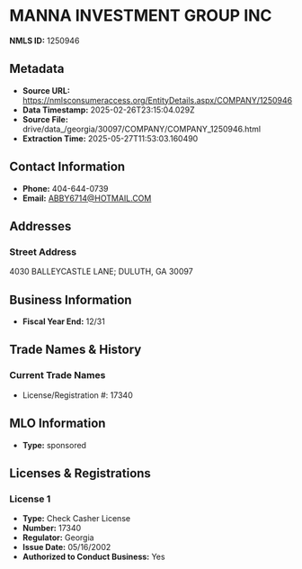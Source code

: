 # MANNA INVESTMENT GROUP INC

**NMLS ID:** 1250946

## Metadata
- **Source URL:** https://nmlsconsumeraccess.org/EntityDetails.aspx/COMPANY/1250946
- **Data Timestamp:** 2025-02-26T23:15:04.029Z
- **Source File:** drive/data_/georgia/30097/COMPANY/COMPANY_1250946.html
- **Extraction Time:** 2025-05-27T11:53:03.160490

## Contact Information
- **Phone:** 404-644-0739
- **Email:** ABBY6714@HOTMAIL.COM

## Addresses
### Street Address
4030 BALLEYCASTLE LANE; DULUTH, GA 30097

## Business Information
- **Fiscal Year End:** 12/31

## Trade Names & History
### Current Trade Names
- License/Registration #: 17340

## MLO Information
- **Type:** sponsored

## Licenses & Registrations

### License 1
- **Type:** Check Casher License
- **Number:** 17340
- **Regulator:** Georgia
- **Issue Date:** 05/16/2002
- **Authorized to Conduct Business:** Yes
